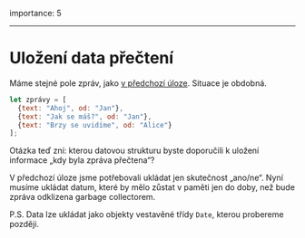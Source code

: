 importance: 5

---

# Uložení data přečtení

Máme stejné pole zpráv, jako [v předchozí úloze](info:task/recipients-read). Situace je obdobná.

```js
let zprávy = [
  {text: "Ahoj", od: "Jan"},
  {text: "Jak se máš?", od: "Jan"},
  {text: "Brzy se uvidíme", od: "Alice"}
];
```

Otázka teď zní: kterou datovou strukturu byste doporučili k uložení informace „kdy byla zpráva přečtena“?

V předchozí úloze jsme potřebovali ukládat jen skutečnost „ano/ne“. Nyní musíme ukládat datum, které by mělo zůstat v paměti jen do doby, než bude zpráva odklizena garbage collectorem.

P.S. Data lze ukládat jako objekty vestavěné třídy `Date`, kterou probereme později.
